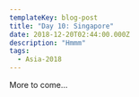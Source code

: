 ```yaml
---
templateKey: blog-post
title: "Day 10: Singapore"
date: 2018-12-20T02:44:00.000Z
description: "Hmmm"
tags:
  - Asia-2018
---
```


More to come...
